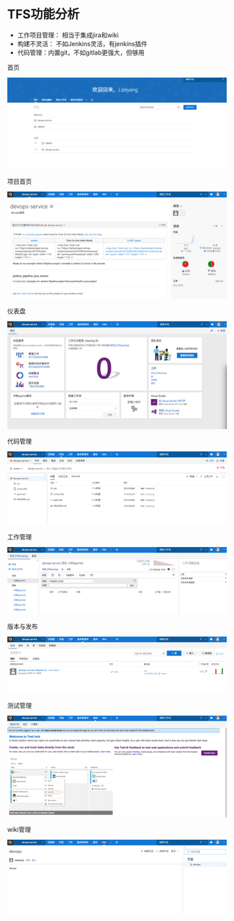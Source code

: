 # TFS功能分析


- 工作项目管理： 相当于集成jira和wiki
- 构建不灵活： 不如Jenkins灵活，有jenkins插件
- 代码管理：内置git，不如gitlab更强大，但够用

首页

![images](./images/z1.png)


项目首页

![images](./images/z2.png)

仪表盘

![images](./images/z3.png)

代码管理

![images](./images/z4.png)

工作管理

![images](./images/z5.png)

版本与发布

![images](./images/z6.png)

测试管理

![images](./images/z7.png)

wiki管理

![images](./images/z8.png)